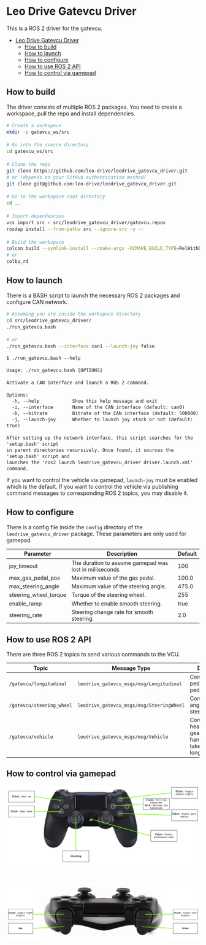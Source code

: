 # Leo Drive Gatevcu Driver

This is a ROS 2 driver for the gatevcu.

<!-- TOC -->
* [Leo Drive Gatevcu Driver](#leo-drive-gatevcu-driver)
  * [How to build](#how-to-build)
  * [How to launch](#how-to-launch)
  * [How to configure](#how-to-configure)
  * [How to use ROS 2 API](#how-to-use-ros-2-api)
  * [How to control via gamepad](#how-to-control-via-gamepad)
<!-- TOC -->

## How to build

The driver consists of multiple ROS 2 packages. You need to create a workspace,
pull the repo and install dependencies.

```bash
# Create a workspace
mkdir -p gatevcu_ws/src

# Go into the source directory
cd gatevcu_ws/src

# Clone the repo
git clone https://github.com/leo-drive/leodrive_gatevcu_driver.git
# or (depends on your GitHub authentication method)
git clone git@github.com:leo-drive/leodrive_gatevcu_driver.git

# Go to the workspace root directory
cd ..

# Import dependencies
vcs import src < src/leodrive_gatevcu_driver/gatevcu.repos
rosdep install --from-paths src --ignore-src -y -r

# Build the workspace
colcon build --symlink-install --cmake-args -DCMAKE_BUILD_TYPE=RelWithDebInfo
# or
colbu_rd
```

## How to launch

There is a BASH script to launch the necessary ROS 2 packages and configure CAN network.

```bash
# Assuming you are inside the workspace directory
cd src/leodrive_gatevcu_driver/
./run_gatevcu.bash

# or
./run_gatevcu.bash --interface can1 --launch-joy false
```

```text
$ ./run_gatevcu.bash --help

Usage: ./run_gatevcu.bash [OPTIONS]

Activate a CAN interface and launch a ROS 2 command.

Options:
  -h, --help            Show this help message and exit
  -i, --interface       Name of the CAN interface (default: can0)
  -b, --bitrate         Bitrate of the CAN interface (default: 500000)
  -j, --launch-joy      Whether to launch joy stack or not (default: true)

After setting up the network interface, this script searches for the 'setup.bash' script
in parent directories recursively. Once found, it sources the 'setup.bash' script and
launches the 'ros2 launch leodrive_gatevcu_driver driver.launch.xml' command.
```

If you want to control the vehicle via gamepad, `launch-joy` must be enabled which is the default.
If you want to control the vehicle via publishing command messages to corresponding ROS 2 topics, you may disable it.

## How to configure

There is a config file inside the `config` directory of the  `leodrive_gatevcu_driver` package. These parameters are
only used for gamepad.

| Parameter             | Description                                             | Default |
|-----------------------|---------------------------------------------------------|---------|
| joy_timeout           | The duration to assume gamepad was lost in milliseconds | 100     |
| max_gas_pedal_pos     | Maximum value of the gas pedal.                         | 100.0   |
| max_steering_angle    | Maximum value of the steering angle.                    | 475.0   |
| steering_wheel_torque | Torque of the steering wheel.                           | 255     |
| enable_ramp           | Whether to enable smooth steering.                      | true    |
| steering_rate         | Steering change rate for smooth steering.               | 2.0     |

## How to use ROS 2 API

There are three ROS 2 topics to send various commands to the VCU.

| Topic                     | Message Type                              | Description                                                                              |
|---------------------------|-------------------------------------------|------------------------------------------------------------------------------------------|
| `/gatevcu/longitudinal`   | `leodrive_gatevcu_msgs/msg/Longitudinal`  | Controls gas pedal and brake pedal.                                                      |
| `/gatevcu/steering_wheel` | `leodrive_gatevcu_msgs/msg/SteeringWheel` | Controls steering angle and sets steering torque.                                        |
| `/gatevcu/vehicle`        | `leodrive_gatevcu_msgs/msg/Vehicle`       | Controls blinker, head_light, wiper, gear, mode, hand_brake, takeover_request, long_mode |

## How to control via gamepad

![img.png](img.png)

<br />

![img_1.png](img_1.png)